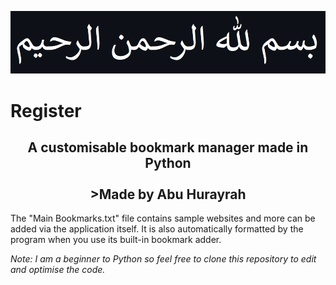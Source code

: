 <img src="https://raw.githubusercontent.com/Raiyaxi-Ziaoi/Resources/main/bismillah.png?token=GHSAT0AAAAAABXCMKG533RUMQ4V6F5TPBJWYYH3CRQ"></img>

# Register

<div align="center"><h2>
A customisable bookmark manager made in Python <br/><br/>>Made by Abu Hurayrah
</h2></div>

The "Main Bookmarks.txt" file contains sample websites and more can be added via the application itself. It is also automatically formatted by the program when you use its built-in bookmark adder.

<i>
    Note: I am a beginner to Python so feel free to clone this repository to edit and optimise the code.
</i>
